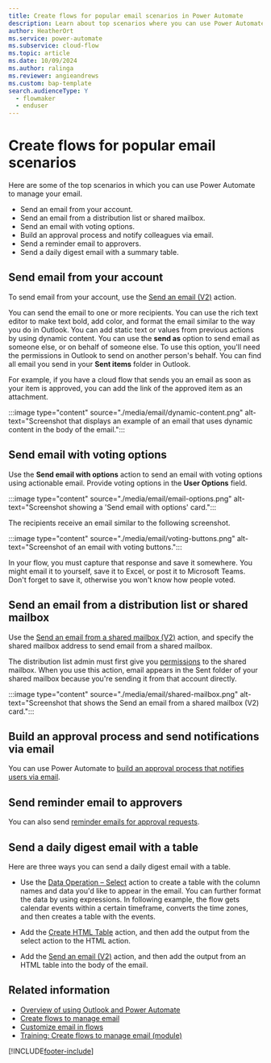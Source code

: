 ```yaml
---
title: Create flows for popular email scenarios in Power Automate
description: Learn about top scenarios where you can use Power Automate to manage your email.
author: HeatherOrt
ms.service: power-automate
ms.subservice: cloud-flow
ms.topic: article
ms.date: 10/09/2024
ms.author: ralinga
ms.reviewer: angieandrews
ms.custom: bap-template
search.audienceType: Y
  - flowmaker
  - enduser
---
```

# Create flows for popular email scenarios

Here are some of the top scenarios in which you can use Power Automate to manage your email.

- Send an email from your account.
- Send an email from a distribution list or shared mailbox.
- Send an email with voting options.
- Build an approval process and notify colleagues via email.
- Send a reminder email to approvers.
- Send a daily digest email with a summary table.

## Send email from your account

To send email from your account, use the [Send an email (V2)](/connectors/office365/) action.

You can send the email to one or more recipients. You can use the rich text editor to make text bold, add color, and format the email similar to the way you do in Outlook. You can add static text or values from previous actions by using dynamic content. You can use the **send as** option to send email as someone else, or on behalf of someone else. To use this option, you'll need the permissions in Outlook to send on another person's behalf. You can find all email you send in your **Sent items** folder in Outlook.

For example, if you have a cloud flow that sends you an email as soon as your item is approved, you can add the link of the approved item as an attachment.

:::image type="content" source="./media/email/dynamic-content.png" alt-text="Screenshot that displays an example of an email that uses dynamic content in the body of the email.":::

## Send email with voting options

Use the **Send email with options** action to send an email with voting options using actionable email. Provide voting options in the **User Options** field.

:::image type="content" source="./media/email/email-options.png" alt-text="Screenshot showing a 'Send email with options' card.":::

The recipients receive an email similar to the following screenshot.

:::image type="content" source="./media/email/voting-buttons.png" alt-text="Screenshot of an email with voting buttons.":::

In your flow, you must capture that response and save it somewhere. You might email it to yourself, save it to Excel, or post it to Microsoft Teams. Don't forget to save it, otherwise you won't know how people voted.

## Send an email from a distribution list or shared mailbox

Use the [Send an email from a shared mailbox (V2)](/connectors/office365/) action, and specify the shared mailbox address to send email from a shared mailbox. 

The distribution list admin must first give you [permissions](/microsoft-365/admin/manage/send-email-as-distribution-list?) to the shared mailbox. When you use this action, email appears in the Sent folder of your shared mailbox because you're sending it from that account directly.


:::image type="content" source="./media/email/shared-mailbox.png" alt-text="Screenshot that shows the Send an email from a shared mailbox (V2) card.":::

## Build an approval process and send notifications via email

You can use Power Automate to [build an approval process that notifies users via email](https://o365hq.com/blog/build-an-approval-process-with-power-automate).

## Send reminder email to approvers

You can also send [reminder emails for approval requests](https://make.powerautomate.com/blog/approval-reminders-using-parallel-branches).

## Send a daily digest email with a table

Here are three ways you can send a daily digest email with a table.

- Use the [Data Operation – Select](./data-operations.md#use-the-select-action) action to create a table with the column names and data you'd like to appear in the email.
You can further format the data by using expressions. In following example, the flow gets calendar events within a certain timeframe, converts the time zones, and then creates a table with the events.

- Add the [Create HTML Table](./data-operations.md#use-the-create-html-table-action) action, and then add the output from the select action to the HTML action.

- Add the [Send an email (V2)](/connectors/office365/) action, and then add the output from an HTML table into the body of the email.

## Related information

- [Overview of using Outlook and Power Automate](email-overview.md)  
- [Create flows to manage email](create-email-flows.md)  
- [Customize email in flows](email-customization.md)
- [Training: Create flows to manage email (module)](create-email-flows.md) 

[!INCLUDE[footer-include](includes/footer-banner.md)]
